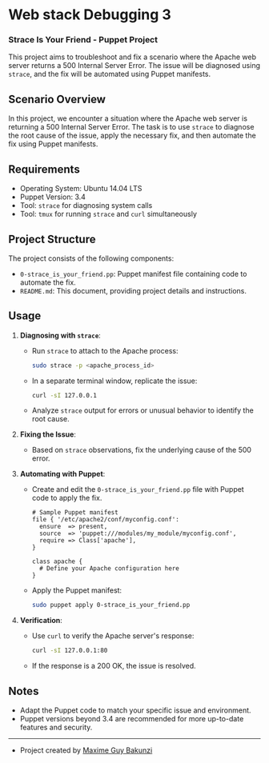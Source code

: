 # Web stack Debugging 3

### Strace Is Your Friend - Puppet Project

This project aims to troubleshoot and fix a scenario where the Apache web server returns a 500 Internal Server Error. The issue will be diagnosed using `strace`, and the fix will be automated using Puppet manifests.

## Scenario Overview

In this project, we encounter a situation where the Apache web server is returning a 500 Internal Server Error. The task is to use `strace` to diagnose the root cause of the issue, apply the necessary fix, and then automate the fix using Puppet manifests.

## Requirements

- Operating System: Ubuntu 14.04 LTS
- Puppet Version: 3.4
- Tool: `strace` for diagnosing system calls
- Tool: `tmux` for running `strace` and `curl` simultaneously

## Project Structure

The project consists of the following components:

- `0-strace_is_your_friend.pp`: Puppet manifest file containing code to automate the fix.
- `README.md`: This document, providing project details and instructions.

## Usage

1. **Diagnosing with `strace`**:
   
   - Run `strace` to attach to the Apache process:
   
     ```bash
     sudo strace -p <apache_process_id>
     ```
   
   - In a separate terminal window, replicate the issue:
   
     ```bash
     curl -sI 127.0.0.1
     ```
   
   - Analyze `strace` output for errors or unusual behavior to identify the root cause.

2. **Fixing the Issue**:

   - Based on `strace` observations, fix the underlying cause of the 500 error.

3. **Automating with Puppet**:

   - Create and edit the `0-strace_is_your_friend.pp` file with Puppet code to apply the fix.

     ```puppet
     # Sample Puppet manifest
     file { '/etc/apache2/conf/myconfig.conf':
       ensure  => present,
       source  => 'puppet:///modules/my_module/myconfig.conf',
       require => Class['apache'],
     }

     class apache {
       # Define your Apache configuration here
     }
     ```

   - Apply the Puppet manifest:
   
     ```bash
     sudo puppet apply 0-strace_is_your_friend.pp
     ```

4. **Verification**:

   - Use `curl` to verify the Apache server's response:
   
     ```bash
     curl -sI 127.0.0.1:80
     ```

   - If the response is a 200 OK, the issue is resolved.

## Notes

- Adapt the Puppet code to match your specific issue and environment.
- Puppet versions beyond 3.4 are recommended for more up-to-date features and security.

---
* Project created by [Maxime Guy Bakunzi](https://github.com/Maxime-Bakunzi)


